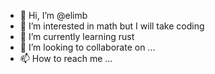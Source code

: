 - 👋 Hi, I’m @elimb
- 👀 I’m interested in math but I will take coding
- 🌱 I’m currently learning rust
- 💞️ I’m looking to collaborate on ...
- 📫 How to reach me ...

<!---
elimb/elimb is a ✨ special ✨ repository because its `README.md` (this file) appears on your GitHub profile.
You can click the Preview link to take a look at your changes.
--->

